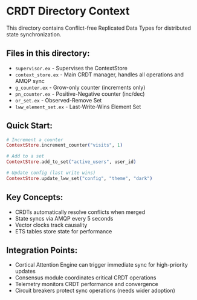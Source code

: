 # CRDT Directory Context

This directory contains Conflict-free Replicated Data Types for distributed state synchronization.

## Files in this directory:
- `supervisor.ex` - Supervises the ContextStore
- `context_store.ex` - Main CRDT manager, handles all operations and AMQP sync
- `g_counter.ex` - Grow-only counter (increments only)
- `pn_counter.ex` - Positive-Negative counter (inc/dec)
- `or_set.ex` - Observed-Remove Set
- `lww_element_set.ex` - Last-Write-Wins Element Set

## Quick Start:
```elixir
# Increment a counter
ContextStore.increment_counter("visits", 1)

# Add to a set
ContextStore.add_to_set("active_users", user_id)

# Update config (last write wins)
ContextStore.update_lww_set("config", "theme", "dark")
```

## Key Concepts:
- CRDTs automatically resolve conflicts when merged
- State syncs via AMQP every 5 seconds
- Vector clocks track causality
- ETS tables store state for performance

## Integration Points:
- Cortical Attention Engine can trigger immediate sync for high-priority updates
- Consensus module coordinates critical CRDT operations
- Telemetry monitors CRDT performance and convergence
- Circuit breakers protect sync operations (needs wider adoption)